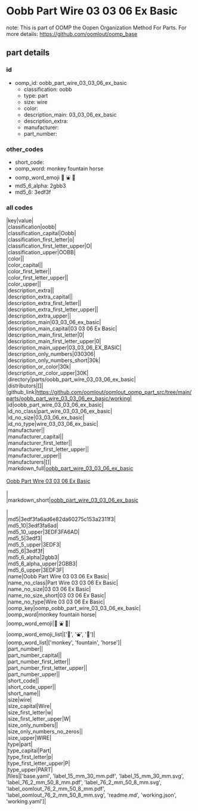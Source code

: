# Oobb Part Wire 03 03 06 Ex Basic  

note: This is part of OOMP the Oopen Organization Method For Parts. For more details: https://github.com/oomlout/oomp_base

##  part details





### id
* oomp_id: oobb_part_wire_03_03_06_ex_basic
  * classification: oobb
  * type: part
  * size: wire
  * color: 
  * description_main: 03_03_06_ex_basic
  * description_extra: 
  * manufacturer: 
  * part_number: 

### other_codes
* short_code: 
* oomp_word: monkey fountain horse
* oomp_word_emoji :monkey: :fountain: :horse:
* md5_6_alpha: 2gbb3
* md5_6: 3edf3f

### all codes 
|key|value|  
|classification|oobb|  
|classification_capital|Oobb|  
|classification_first_letter|o|  
|classification_first_letter_upper|O|  
|classification_upper|OOBB|  
|color||  
|color_capital||  
|color_first_letter||  
|color_first_letter_upper||  
|color_upper||  
|description_extra||  
|description_extra_capital||  
|description_extra_first_letter||  
|description_extra_first_letter_upper||  
|description_extra_upper||  
|description_main|03_03_06_ex_basic|  
|description_main_capital|03 03 06 Ex Basic|  
|description_main_first_letter|0|  
|description_main_first_letter_upper|0|  
|description_main_upper|03_03_06_EX_BASIC|  
|description_only_numbers|030306|  
|description_only_numbers_short|30k|  
|description_or_color|30k|  
|description_or_color_upper|30K|  
|directory|parts/oobb_part_wire_03_03_06_ex_basic|  
|distributors|[]|  
|github_link|https://github.com/oomlout/oomlout_oomp_part_src/tree/main/parts/oobb_part_wire_03_03_06_ex_basic/working|  
|id|oobb_part_wire_03_03_06_ex_basic|  
|id_no_class|part_wire_03_03_06_ex_basic|  
|id_no_size|03_03_06_ex_basic|  
|id_no_type|wire_03_03_06_ex_basic|  
|manufacturer||  
|manufacturer_capital||  
|manufacturer_first_letter||  
|manufacturer_first_letter_upper||  
|manufacturer_upper||  
|manufacturers|[]|  
|markdown_full|[oobb_part_wire_03_03_06_ex_basic](https://github.com/oomlout/oomlout_oomp_part_src/tree/main/parts/oobb_part_wire_03_03_06_ex_basic/working)<br>[](https://github.com/oomlout/oomlout_oomp_part_src/tree/main/parts/oobb_part_wire_03_03_06_ex_basic/working)<br>[Oobb Part Wire 03 03 06 Ex Basic](https://github.com/oomlout/oomlout_oomp_part_src/tree/main/parts/oobb_part_wire_03_03_06_ex_basic/working)<br><br>|  
|markdown_short|[oobb_part_wire_03_03_06_ex_basic](https://github.com/oomlout/oomlout_oomp_part_src/tree/main/parts/oobb_part_wire_03_03_06_ex_basic/working)<br><br>|  
|md5|3edf3fa6ad6e82da60275c153a2311f3|  
|md5_10|3edf3fa6ad|  
|md5_10_upper|3EDF3FA6AD|  
|md5_5|3edf3|  
|md5_5_upper|3EDF3|  
|md5_6|3edf3f|  
|md5_6_alpha|2gbb3|  
|md5_6_alpha_upper|2GBB3|  
|md5_6_upper|3EDF3F|  
|name|Oobb Part Wire 03 03 06 Ex Basic|  
|name_no_class|Part Wire 03 03 06 Ex Basic|  
|name_no_size|03 03 06 Ex Basic|  
|name_no_size_short|03 03 06 Ex Basic|  
|name_no_type|Wire 03 03 06 Ex Basic|  
|oomp_key|oomp_oobb_part_wire_03_03_06_ex_basic|  
|oomp_word|monkey fountain horse|  
|oomp_word_emoji|:monkey: :fountain: :horse:|  
|oomp_word_emoji_list|[':monkey:', ':fountain:', ':horse:']|  
|oomp_word_list|['monkey', 'fountain', 'horse']|  
|part_number||  
|part_number_capital||  
|part_number_first_letter||  
|part_number_first_letter_upper||  
|part_number_upper||  
|short_code||  
|short_code_upper||  
|short_name||  
|size|wire|  
|size_capital|Wire|  
|size_first_letter|w|  
|size_first_letter_upper|W|  
|size_only_numbers||  
|size_only_numbers_no_zeros||  
|size_upper|WIRE|  
|type|part|  
|type_capital|Part|  
|type_first_letter|p|  
|type_first_letter_upper|P|  
|type_upper|PART|  
|files|['base.yaml', 'label_15_mm_30_mm.pdf', 'label_15_mm_30_mm.svg', 'label_76_2_mm_50_8_mm.pdf', 'label_76_2_mm_50_8_mm.svg', 'label_oomlout_76_2_mm_50_8_mm.pdf', 'label_oomlout_76_2_mm_50_8_mm.svg', 'readme.md', 'working.json', 'working.yaml']|  
